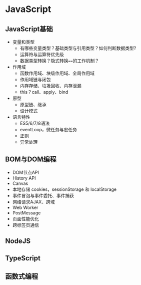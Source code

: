 JavaScript
===

## JavaScript基础

* 变量和类型
    * 有哪些变量类型？基础类型与引用类型？如何判断数据类型?
    * 运算符与运算符优先级
    * 数据类型转换？隐式转换`==`的工作机制？
* 作用域
    * 函数作用域、块级作用域、全局作用域
    * 作用域链与闭包
    * 内存存储、垃圾回收、内存泄漏
    * this？call、apply、bind
* 原型
    * 原型链、继承
    * 设计模式
* 语言特性
    * ES5/6/7/8语法
    * eventLoop，微任务与宏任务
    * 正则
    * 异常处理

## BOM与DOM编程

* DOM节点API
* History API
* Canvas
* 本地存储 cookies，sessionStorage 和 localStorage
* 事件冒泡与事件委托、事件捕获
* 网络请求AJAX、跨域
* Web Worker
* PostMessage
* 页面性能优化
* 跨标签页通信

## NodeJS

## TypeScript

## 函数式编程
